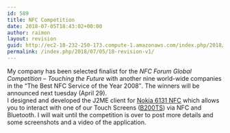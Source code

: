 ```yaml
---
id: 589
title: NFC Competition
date: 2018-07-05T18:43:02+00:00
author: raimon
layout: revision
guid: http://ec2-18-232-250-173.compute-1.amazonaws.com/index.php/2018/07/05/18-revision-v1/
permalink: /index.php/2018/07/05/18-revision-v1/
---
```

My company has been selected finalist for the _NFC Forum Global Competition &#8211; Touching the Future_ with another nine world-wide companies in the “The Best NFC Service of the Year 2008″. The winners will be announced next tuesday (April 29).  
I designed and developed the J2ME client for [Nokia 6131 NFC](http://www.forum.nokia.com/devices/6131_NFC "Nokia 6131 NFC") which allows you to interact with one of our Touch Screens (<a title="FuturLink's B200TS" href="http://www.futurlink.com/en/products_fitxa.php?nombre=wilico_b200ts" target="_blank">B200TS</a>) via NFC and Bluetooth. I will wait until the competition is over to post more details and some screenshots and a video of the application.